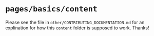 # `pages/basics/content`

Please see the file in `other/CONTRIBUTING_DOCUMENTATION.md` for an explination
for how this `content` folder is supposed to work. Thanks!
